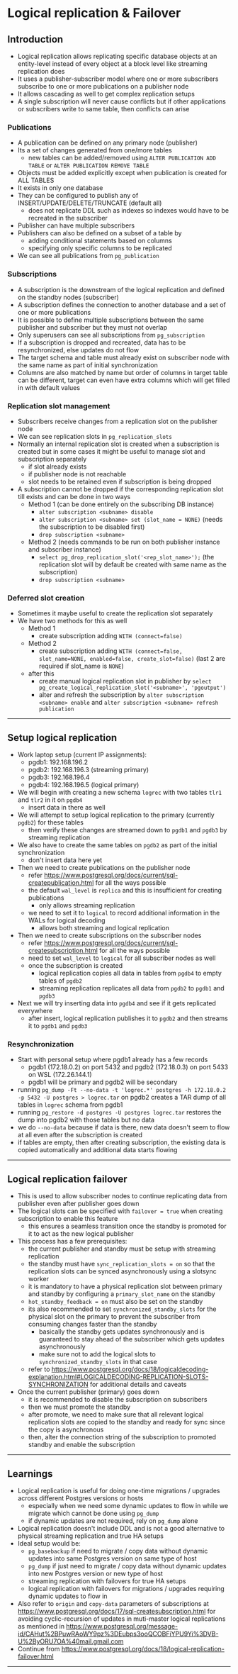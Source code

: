 # Logical replication & Failover

## Introduction

- Logical replication allows replicating specific database objects at an entity-level instead of every object at a block level like streaming replication does
- It uses a publisher-subscriber model where one or more subscribers subscribe to one or more publications on a publisher node
- It allows cascading as well to get complex replication setups
- A single subscription will never cause conflicts but if other applications or subscribers write to same table, then conflicts can arise

### Publications

- A publication can be defined on any primary node (publisher)
- Its a set of changes generated from one/more tables
  - new tables can be added/removed using `ALTER PUBLICATION ADD TABLE` or `ALTER PUBLICATION REMOVE TABLE`
- Objects must be added explicitly except when publication is created for ALL TABLES
- It exists in only one database
- They can be configured to publish any of INSERT/UPDATE/DELETE/TRUNCATE (default all)
  - does not replicate DDL such as indexes so indexes would have to be recreated in the subscriber
- Publisher can have multiple subscribers
- Publishers can also be defined on a subset of a table by 
  - adding conditional statements based on columns
  - specifying only specific columns to be replicated
- We can see all publications from `pg_publication`

### Subscriptions

- A subscription is the downstream of the logical replication and defined on the standby nodes (subscriber)
- A subscription defines the connection to another database and a set of one or more publications
- It is possible to define multiple subscriptions between the same publisher and subscriber but they must not overlap
- Only superusers can see all subscriptions from `pg_subscription`
- If a subscription is dropped and recreated, data has to be resynchronized, else updates do not flow
- The target schema and table must already exist on subscriber node with the same name as part of initial synchronization
- Columns are also matched by name but order of columns in target table can be different, target can even have extra columns which will get filled in with default values

### Replication slot management

- Subscribers receive changes from a replication slot on the publisher node
- We can see replication slots in `pg_replication_slots`
- Normally an internal replication slot is created when a subscription is created but in some cases it might be useful to manage slot and subscription separately
  - if slot already exists
  - if publisher node is not reachable
  - slot needs to be retained even if subscription is being dropped
- A subscription cannot be dropped if the corresponding replication slot till exists and can be done in two ways
  - Method 1 (can be done entirely on the subscribing DB instance)
    - `alter subscription <subname> disable`
    - `alter subscription <subname> set (slot_name = NONE)` (needs the subscription to be disabled first)
    - `drop subscription <subname>`
  - Method 2 (needs commands to be run on both publisher instance and subscriber instance)
    - `select pg_drop_replication_slot('<rep_slot_name>');` (the replication slot will by default be created with same name as the subscription)
    - `drop subscription <subname>`

### Deferred slot creation

- Sometimes it maybe useful to create the replication slot separately
- We have two methods for this as well
  - Method 1
    - create subscription adding `WITH (connect=false)`
  - Method 2
    - create subscription adding `WITH (connect=false, slot_name=NONE, enabled=false, create_slot=false)` (last 2 are required if slot_name is `NONE`)
  - after this
    - create manual logical replication slot in publisher by `select pg_create_logical_replication_slot('<subname>', 'pgoutput')`
    - alter and refresh the subscription by `alter subscription <subname> enable` and `alter subscription <subname> refresh publication`

---

## Setup logical replication

- Work laptop setup (current IP assignments):
  - pgdb1: 192.168.196.2 
  - pgdb2: 192.168.196.3 (streaming primary)
  - pgdb3: 192.168.196.4
  - pgdb4: 192.168.196.5 (logical primary)
- We will begin with creating a new schema `logrec` with two tables `tlr1` and `tlr2` in it on `pgdb4`
  - insert data in there as well
- We will attempt to setup logical replication to the primary (currently `pgdb2`) for these tables
  - then verify these changes are streamed down to `pgdb1` and `pgdb3` by streaming replication
- We also have to create the same tables on `pgdb2` as part of the initial synchronization
  - don't insert data here yet
- Then we need to create publications on the publisher node
  - refer https://www.postgresql.org/docs/current/sql-createpublication.html for all the ways possible
  - the default `wal_level` is `replica` and this is insufficient for creating publications
    - only allows streaming replication
  - we need to set it to `logical` to record additional information in the WALs for logical decoding
    - allows both streaming and logical replication
- Then we need to create subscriptions on the subscriber nodes
  - refer https://www.postgresql.org/docs/current/sql-createsubscription.html for all the ways possible
  - need to set `wal_level` to `logical` for all subscriber nodes as well
  - once the subscription is created
    - logical replication copies all data in tables from `pgdb4` to empty tables of `pgdb2`
    - streaming replication replicates all data from `pgdb2` to `pgdb1` and `pgdb3`
- Next we will try inserting data into `pgdb4` and see if it gets replicated everywhere
  - after insert, logical replication publishes it to `pgdb2` and then streams it to `pgdb1` and `pgdb3`

### Resynchronization

- Start with personal setup where pgdb1 already has a few records
  - pgdb1 (172.18.0.2) on port 5432 and pgdb2 (172.18.0.3) on port 5433 on WSL (172.26.144.1)
  - pgdb1 will be primary and pgdb2 will be secondary
- running `pg_dump -Ft --no-data -t 'logrec.*' postgres -h 172.18.0.2 -p 5432 -U postgres > logrec.tar` on pgdb2 creates a TAR dump of all tables in `logrec` schema from pgdb1
- running `pg_restore -d postgres -U postgres logrec.tar` restores the dump into pgdb2 with those tables but no data
- we do `--no-data` because if data is there, new data doesn't seem to flow at all even after the subscription is created
- if tables are empty, then after creating subscription, the existing data is copied automatically and additional data starts flowing

---

## Logical replication failover

- This is used to allow subscriber nodes to continue replicating data from publisher even after publisher goes down
- The logical slots can be specified with `failover = true` when creating subscription to enable this feature
  - this ensures a seamless transition once the standby is promoted for it to act as the new logical publisher
- This process has a few prerequisites:
  - the current publisher and standby must be setup with streaming replication
  - the standby must have `sync_replication_slots = on` so that the replication slots can be synced asynchronously using a slotsync worker
  - it is mandatory to have a physical replication slot between primary and standby by configuring a `primary_slot_name` on the standby
  - `hot_standby_feedback = on` must also be set on the standby
  - its also recommended to set `synchronized_standby_slots` for the physical slot on the primary to prevent the subscriber from consuming changes faster than the standby
    - basically the standby gets updates synchronously and is guaranteed to stay ahead of the subscriber which gets updates asynchronously
    - make sure not to add the logical slots to `synchronized_standby_slots` in that case
  - refer to https://www.postgresql.org/docs/18/logicaldecoding-explanation.html#LOGICALDECODING-REPLICATION-SLOTS-SYNCHRONIZATION for additional details and caveats
- Once the current publisher (primary) goes down
  - it is recommended to disable the subscription on subscribers
  - then we must promote the standby
  - after promote, we need to make sure that all relevant logical replication slots are copied to the standby and ready for sync since the copy is asynchronous
  - then, alter the connection string of the subscription to promoted standby and enable the subscription

---

## Learnings

- Logical replication is useful for doing one-time migrations / upgrades across different Postgres versions or hosts
  - especially when we need some dynamic updates to flow in while we migrate which cannot be done using `pg_dump`
  - if dynamic updates are not required, rely on `pg_dump` alone
- Logical replication doesn't include DDL and is not a good alternative to physical streaming replication and true HA setups
- Ideal setup would be:
  - `pg_basebackup` if need to migrate / copy data without dynamic updates into same Postgres version on same type of host 
  - `pg_dump` if just need to migrate / copy data without dynamic updates into new Postgres version or new type of host
  - streaming replication with failovers for true HA setups
  - logical replication with failovers for migrations / upgrades requiring dynamic updates to flow in
- Also refer to `origin` and `copy-data` parameters of subscriptions at https://www.postgresql.org/docs/17/sql-createsubscription.html for avoiding cyclic-recursion of updates in muti-master logical replications as mentioned in https://www.postgresql.org/message-id/CAHut%2BPuwRAoWY9pz%3DEubps3ooQCOBFiYPU9Yi%3DVB-U%2ByORU7OA%40mail.gmail.com
- Continue from https://www.postgresql.org/docs/18/logical-replication-failover.html

---
